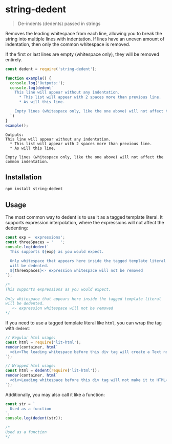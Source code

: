 # string-dedent

> De-indents (dedents) passed in strings

Removes the leading whitespace from each line, allowing you to break the
string into multiple lines with indentation. If lines have an uneven amount
of indentation, then only the common whitespace is removed.

If the first or last lines are empty (whitespace only), they will be removed
entirely.

```js
const dedent = require('string-dedent');

function example() {
  console.log('Outputs:');
  console.log(dedent`
    This line will appear without any indentation.
      * This list will appear with 2 spaces more than previous line.
      * As will this line.

    Empty lines (whitespace only, like the one above) will not affect the common indentation.
  `)
}
example();
```

```text
Outputs:
This line will appear without any indentation.
  * This list will appear with 2 spaces more than previous line.
  * As will this line.

Empty lines (whitespace only, like the one above) will not affect the common indentation.
```

## Installation

```sh
npm install string-dedent
```

## Usage

The most common way to dedent is to use it as a tagged template literal. It supports expression interpolation, where the expressions will not affect the dedenting:

```js
const exp = 'expressions';
const threeSpaces = '   ';
console.log(dedent`
  This supports ${exp} as you would expect.
  
  Only whitespace that appears here inside the tagged template literal
  will be dedented.
  ${threeSpaces}<- expression whitespace will not be removed
`);

/*
This supports expressions as you would expect.
  
Only whitespace that appears here inside the tagged template literal
will be dedented.
   <- expression whitespace will not be removed
*/
```

If you need to use a tagged template literal like `html`, you can wrap the tag with `dedent`:

```js
// Regular html usage:
const html = require('lit-html');
render(container, html`
  <div>The leading whitespace before this div tag will create a Text node in the output...</div>
`);

// Wrapped html usage:
const html = dedent(require('lit-html'));
render(container, html`
  <div>Leading whitespace before this div tag will not make it to HTML</div>
`);
```

Additionally, you may also call it like a function:

```js
const str = `
  Used as a function
`;
console.log(dedent(str));

/*
Used as a function
*/
```
